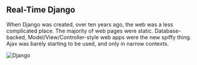 ## Real-Time Django

When Django was created, over ten years ago, the web was a less complicated place. The majority of web pages were static. Database-backed, Model/View/Controller-style web apps were the new spiffy thing. Ajax was barely starting to be used, and only in narrow contexts.

![Django](https://heroku-blog-files.s3.amazonaws.com/posts/1473343845-django-asgi-websockets.png)